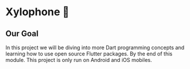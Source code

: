 

# Xylophone 🎹

## Our Goal

In this project we will be diving into more Dart programming concepts and learning how to use open source Flutter packages. By the end of this module.
This project is only run on Android and iOS mobiles.
